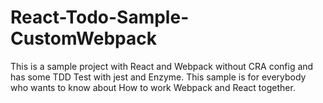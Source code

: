 # React-Todo-Sample-CustomWebpack
This is a sample project with React and Webpack without CRA config and has some TDD Test with jest and Enzyme. This sample is for everybody who wants to know about How to work Webpack and React together.
